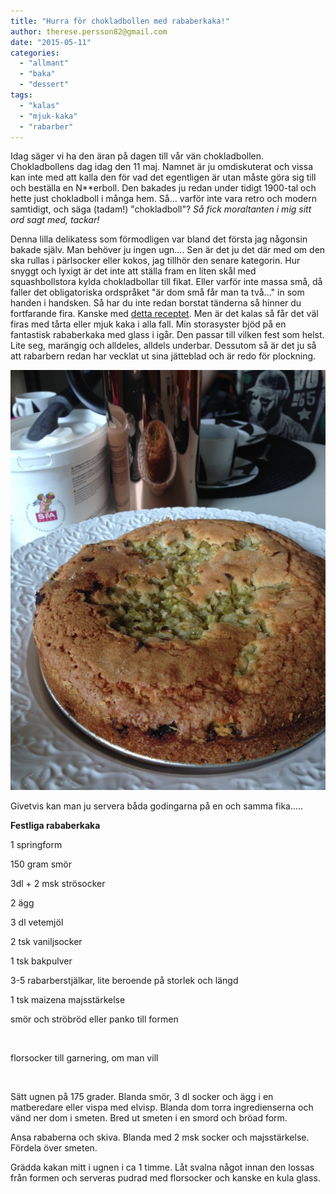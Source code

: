 ```yaml
---
title: "Hurra för chokladbollen med rababerkaka!"
author: therese.persson82@gmail.com
date: "2015-05-11"
categories: 
  - "allmant"
  - "baka"
  - "dessert"
tags: 
  - "kalas"
  - "mjuk-kaka"
  - "rabarber"
---
```


Idag säger vi ha den äran på dagen till vår vän chokladbollen. Chokladbollens dag idag den 11 maj. Namnet är ju omdiskuterat och vissa kan inte med att kalla den för vad det egentligen är utan måste göra sig till och beställa en N\*\*erboll. Den bakades ju redan under tidigt 1900-tal och hette just chokladboll i många hem. Så... varför inte vara retro och modern samtidigt, och säga (tadam!) "chokladboll"? _Så fick moraltanten i mig sitt ord sagt med, tackar!_

Denna lilla delikatess som förmodligen var bland det första jag någonsin bakade själv. Man behöver ju ingen ugn.... Sen är det ju det där med om den ska rullas i pärlsocker eller kokos, jag tillhör den senare kategorin. Hur snyggt och lyxigt är det inte att ställa fram en liten skål med  squashbollstora kylda chokladbollar till fikat. Eller varför inte massa små, då faller det obligatoriska ordspråket "är dom små får man ta två..." in som handen i handsken. Så har du inte redan borstat tänderna så hinner du fortfarande fira. Kanske med [detta receptet](/posts/elna-selma-miranda-%E2%9D%A4%EF%B8%8F/). Men är det kalas så får det väl firas med tårta eller mjuk kaka i alla fall. Min storasyster bjöd på en fantastisk rababerkaka med glass i igår. Den passar till vilken fest som helst. Lite seg, marängig och alldeles, alldels underbar. Dessutom så är det ju så att rabarbern redan har vecklat ut sina jätteblad och är redo för plockning.

![IMG_7516](/static/img/IMG_7516-768x1024.jpg)

Givetvis kan man ju servera båda godingarna på en och samma fika.....

**Festliga rababerkaka**

1 springform

150 gram smör

3dl + 2 msk strösocker

2 ägg

3 dl vetemjöl

2 tsk vaniljsocker

1 tsk bakpulver

3-5 rabarberstjälkar, lite beroende på storlek och längd

1 tsk maizena majsstärkelse

smör och ströbröd eller panko till formen

 

florsocker till garnering, om man vill

 

Sätt ugnen på 175 grader. Blanda smör, 3 dl socker och ägg i en matberedare eller vispa med elvisp. Blanda dom torra ingredienserna och vänd ner dom i smeten. Bred ut smeten i en smord och bröad form.

Ansa rababerna och skiva. Blanda med 2 msk socker och majsstärkelse. Fördela över smeten.

Grädda kakan mitt i ugnen i ca 1 timme. Låt svalna något innan den lossas från formen och serveras pudrad med florsocker och kanske en kula glass.
